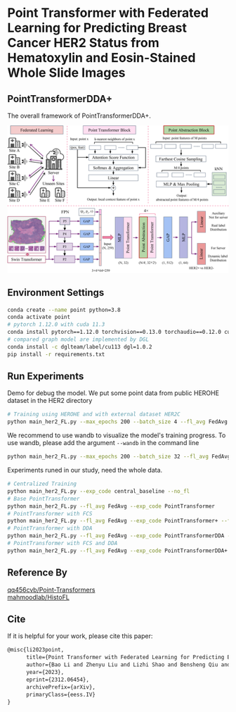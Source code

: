 # Point Transformer with Federated Learning for Predicting Breast Cancer HER2  Status from Hematoxylin and Eosin-Stained Whole Slide Images



## PointTransformerDDA+

The overall framework of PointTransformerDDA+.

![point_transformer](docs/point_transformer.png)



## Environment Settings



```bash
conda create --name point python=3.8
conda activate point
# pytorch 1.12.0 with cuda 11.3
conda install pytorch==1.12.0 torchvision==0.13.0 torchaudio==0.12.0 cudatoolkit=11.3 -c pytorch
# compared graph model are implemented by DGL
conda install -c dglteam/label/cu113 dgl=1.0.2
pip install -r requirements.txt
```



## Run Experiments

Demo for debug the model. We put some point data from public HEROHE dataset in the HER2 directory 

```bash
# Training using HEROHE and with external dataset HER2C
python main_her2_FL.py --max_epochs 200 --batch_size 4 --fl_avg FedAvg --exp_code fed_avg_demo --aux 1.0 --csv_path dataset_csv/HEROHE_HER2.csv --data_dir HER2 --ind_name her2c
```

We recommend to use wandb to visualize the model's training progress. To use wandb, please add the argument ```--wandb``` in the command line



```bash
python main_her2_FL.py --max_epochs 200 --batch_size 32 --fl_avg FedAvg --exp_code fed_avg_demo --aux 1.0 --fast_sim --csv_path data_csv/HEROHE_HER2.csv --ind_name her2c --wandb
```



Experiments runed in our study, need the whole data.

```bash
# Centralized Training
python main_her2_FL.py --exp_code central_baseline --no_fl
# Base PointTransformer
python main_her2_FL.py --fl_avg FedAvg --exp_code PointTransformer
# PointTransformer with FCS
python main_her2_FL.py --fl_avg FedAvg --exp_code PointTransformer+ --fast_sim
# PointTransformer with DDA
python main_her2_FL.py --fl_avg FedAvg --exp_code PointTransformerDDA --aux 1.0
# PointTransformer with FCS and DDA
python main_her2_FL.py --fl_avg FedAvg --exp_code PointTransformerDDA+ --aux 1.0 --fast_sim
```

## Reference By
[qq456cvb/Point-Transformers](https://github.com/qq456cvb/Point-Transformers)<br>
[mahmoodlab/HistoFL](https://github.com/mahmoodlab/HistoFL)

## Cite
If it is helpful for your work, please cite this paper:
```tex
@misc{li2023point,
      title={Point Transformer with Federated Learning for Predicting Breast Cancer HER2 Status from Hematoxylin and Eosin-Stained Whole Slide Images}, 
      author={Bao Li and Zhenyu Liu and Lizhi Shao and Bensheng Qiu and Hong Bu and Jie Tian},
      year={2023},
      eprint={2312.06454},
      archivePrefix={arXiv},
      primaryClass={eess.IV}
}
```
